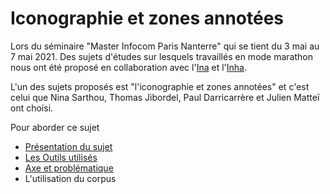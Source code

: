 #  Iconographie et zones annotées

Lors du séminaire "Master Infocom Paris Nanterre" qui se tient du 3 mai au 7 mai 2021. Des sujets d'études sur lesquels travaillés en mode marathon nous ont été proposé en collaboration avec l'[Ina](https://www.ina.fr/) et l'[Inha](https://www.inha.fr/fr/index.html).

L'un des sujets proposés est "l'iconographie et zones annotées" et c'est celui que Nina Sarthou, Thomas Jibordel, Paul Darricarrère et Julien Matteï ont choisi.

Pour aborder ce sujet 
* [Présentation du sujet](/Presentation.md)
* [Les Outils utilisés](/Outils.md)
* [Axe et problématique](Axeetproblematique.md)
* L'utilisation du corpus

